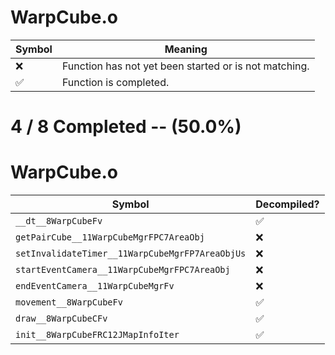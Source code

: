 # WarpCube.o
| Symbol | Meaning 
| ------------- | ------------- 
| :x: | Function has not yet been started or is not matching. 
| :white_check_mark: | Function is completed. 


# 4 / 8 Completed -- (50.0%)
# WarpCube.o
| Symbol | Decompiled? |
| ------------- | ------------- |
| `__dt__8WarpCubeFv` | :white_check_mark: |
| `getPairCube__11WarpCubeMgrFPC7AreaObj` | :x: |
| `setInvalidateTimer__11WarpCubeMgrFP7AreaObjUs` | :x: |
| `startEventCamera__11WarpCubeMgrFPC7AreaObj` | :x: |
| `endEventCamera__11WarpCubeMgrFv` | :x: |
| `movement__8WarpCubeFv` | :white_check_mark: |
| `draw__8WarpCubeCFv` | :white_check_mark: |
| `init__8WarpCubeFRC12JMapInfoIter` | :white_check_mark: |
